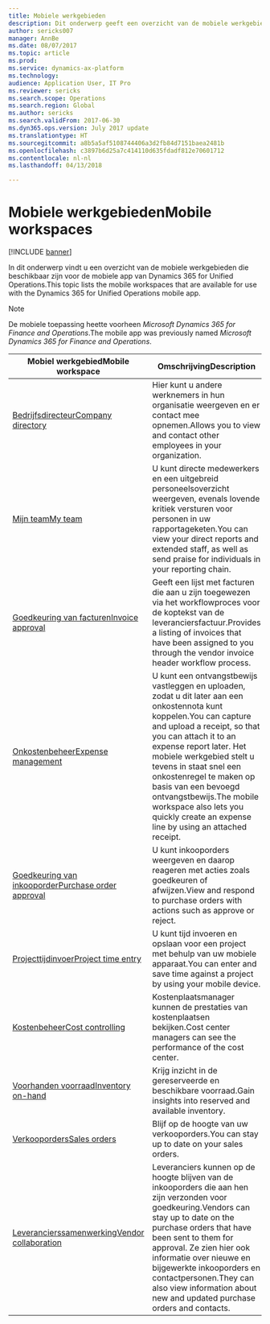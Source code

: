 ```yaml
---
title: Mobiele werkgebieden
description: Dit onderwerp geeft een overzicht van de mobiele werkgebieden die beschikbaar zijn voor gebruik.
author: sericks007
manager: AnnBe
ms.date: 08/07/2017
ms.topic: article
ms.prod: 
ms.service: dynamics-ax-platform
ms.technology: 
audience: Application User, IT Pro
ms.reviewer: sericks
ms.search.scope: Operations
ms.search.region: Global
ms.author: sericks
ms.search.validFrom: 2017-06-30
ms.dyn365.ops.version: July 2017 update
ms.translationtype: HT
ms.sourcegitcommit: a8b5a5af5108744406a3d2fb84d7151baea2481b
ms.openlocfilehash: c3897b6d25a7c414110d635fdadf812e70601712
ms.contentlocale: nl-nl
ms.lasthandoff: 04/13/2018

---
```


# <a name="mobile-workspaces"></a><span data-ttu-id="328e9-103">Mobiele werkgebieden</span><span class="sxs-lookup"><span data-stu-id="328e9-103">Mobile workspaces</span></span>

[!INCLUDE [banner](../includes/banner.md)]

<span data-ttu-id="328e9-104">In dit onderwerp vindt u een overzicht van de mobiele werkgebieden die beschikbaar zijn voor de mobiele app van Dynamics 365 for Unified Operations.</span><span class="sxs-lookup"><span data-stu-id="328e9-104">This topic lists the mobile workspaces that are available for use with the Dynamics 365 for Unified Operations mobile app.</span></span>

> [!NOTE]
> <span data-ttu-id="328e9-105">De mobiele toepassing heette voorheen *Microsoft Dynamics 365 for Finance and Operations*.</span><span class="sxs-lookup"><span data-stu-id="328e9-105">The mobile app was previously named *Microsoft Dynamics 365 for Finance and Operations*.</span></span>

| <span data-ttu-id="328e9-106">Mobiel werkgebied</span><span class="sxs-lookup"><span data-stu-id="328e9-106">Mobile workspace</span></span>     | <span data-ttu-id="328e9-107">Omschrijving</span><span class="sxs-lookup"><span data-stu-id="328e9-107">Description</span></span>   | <span data-ttu-id="328e9-108">Beschikbaarheid</span><span class="sxs-lookup"><span data-stu-id="328e9-108">Availability</span></span>   |
|----------------------|---------------|--------------|
|[<span data-ttu-id="328e9-109">Bedrijfsdirecteur</span><span class="sxs-lookup"><span data-stu-id="328e9-109">Company directory</span></span>](company-directory-mobile-workspace.md)| <span data-ttu-id="328e9-110">Hier kunt u andere werknemers in hun organisatie weergeven en er contact mee opnemen.</span><span class="sxs-lookup"><span data-stu-id="328e9-110">Allows you to view and contact other employees in your organization.</span></span>| <span data-ttu-id="328e9-111">2017 juni</span><span class="sxs-lookup"><span data-stu-id="328e9-111">June 2017</span></span> |    
|[<span data-ttu-id="328e9-112">Mijn team</span><span class="sxs-lookup"><span data-stu-id="328e9-112">My team</span></span>](manager-self-service-mobile-workspace.md)| <span data-ttu-id="328e9-113">U kunt directe medewerkers en een uitgebreid personeelsoverzicht weergeven, evenals lovende kritiek versturen voor personen in uw rapportageketen.</span><span class="sxs-lookup"><span data-stu-id="328e9-113">You can view your direct reports and extended staff, as well as send praise for individuals in your reporting chain.</span></span>|<span data-ttu-id="328e9-114">2017 juni</span><span class="sxs-lookup"><span data-stu-id="328e9-114">June 2017</span></span> |     
|[<span data-ttu-id="328e9-115">Goedkeuring van facturen</span><span class="sxs-lookup"><span data-stu-id="328e9-115">Invoice approval</span></span>](invoice-approval-mobile-workspace.md)| <span data-ttu-id="328e9-116">Geeft een lijst met facturen die aan u zijn toegewezen via het workflowproces voor de koptekst van de leveranciersfactuur.</span><span class="sxs-lookup"><span data-stu-id="328e9-116">Provides a listing of invoices that have been assigned to you through the vendor invoice header workflow process.</span></span>| <span data-ttu-id="328e9-117">2017 juni</span><span class="sxs-lookup"><span data-stu-id="328e9-117">June 2017</span></span>   |
| [<span data-ttu-id="328e9-118">Onkostenbeheer</span><span class="sxs-lookup"><span data-stu-id="328e9-118">Expense management</span></span>](../../financials/expense-management/expense-management-mobile-workspace.md) | <span data-ttu-id="328e9-119">U kunt een ontvangstbewijs vastleggen en uploaden, zodat u dit later aan een onkostennota kunt koppelen.</span><span class="sxs-lookup"><span data-stu-id="328e9-119">You can capture and upload a receipt, so that you can attach it to an expense report later.</span></span> <span data-ttu-id="328e9-120">Het mobiele werkgebied stelt u tevens in staat snel een onkostenregel te maken op basis van een bevoegd ontvangstbewijs.</span><span class="sxs-lookup"><span data-stu-id="328e9-120">The mobile workspace also lets you quickly create an expense line by using an attached receipt.</span></span> | <span data-ttu-id="328e9-121">2017 april</span><span class="sxs-lookup"><span data-stu-id="328e9-121">April 2017</span></span> |
| [<span data-ttu-id="328e9-122">Goedkeuring van inkooporder</span><span class="sxs-lookup"><span data-stu-id="328e9-122">Purchase order approval</span></span>](../../supply-chain/procurement/purchase-order-mobile-workspace.md) | <span data-ttu-id="328e9-123">U kunt inkooporders weergeven en daarop reageren met acties zoals goedkeuren of afwijzen.</span><span class="sxs-lookup"><span data-stu-id="328e9-123">View and respond to purchase orders with actions such as approve or reject.</span></span> | <span data-ttu-id="328e9-124">2017 april</span><span class="sxs-lookup"><span data-stu-id="328e9-124">April 2017</span></span> |
| [<span data-ttu-id="328e9-125">Projecttijdinvoer</span><span class="sxs-lookup"><span data-stu-id="328e9-125">Project time entry</span></span>](../../financials/project-management/project-time-entry-mobile-workspace.md) | <span data-ttu-id="328e9-126">U kunt tijd invoeren en opslaan voor een project met behulp van uw mobiele apparaat.</span><span class="sxs-lookup"><span data-stu-id="328e9-126">You can enter and save time against a project by using your mobile device.</span></span> | <span data-ttu-id="328e9-127">2017 maart</span><span class="sxs-lookup"><span data-stu-id="328e9-127">March 2017</span></span> |
| [<span data-ttu-id="328e9-128">Kostenbeheer</span><span class="sxs-lookup"><span data-stu-id="328e9-128">Cost controlling</span></span>](../../financials/cost-accounting/cost-controlling-mobile-workspace.md)     | <span data-ttu-id="328e9-129">Kostenplaatsmanager kunnen de prestaties van kostenplaatsen bekijken.</span><span class="sxs-lookup"><span data-stu-id="328e9-129">Cost center managers can see the performance of the cost center.</span></span>                                                                                               |  <span data-ttu-id="328e9-130">2017 januari</span><span class="sxs-lookup"><span data-stu-id="328e9-130">January 2017</span></span>        |
| [<span data-ttu-id="328e9-131">Voorhanden voorraad</span><span class="sxs-lookup"><span data-stu-id="328e9-131">Inventory on-hand</span></span>](../../supply-chain/inventory/inventory-on-hand-mobile-workspace.md)    | <span data-ttu-id="328e9-132">Krijg inzicht in de gereserveerde en beschikbare voorraad.</span><span class="sxs-lookup"><span data-stu-id="328e9-132">Gain insights into reserved and available inventory.</span></span>                                                                                                    |   <span data-ttu-id="328e9-133">2017 januari</span><span class="sxs-lookup"><span data-stu-id="328e9-133">January 2017</span></span>       |
| [<span data-ttu-id="328e9-134">Verkooporders</span><span class="sxs-lookup"><span data-stu-id="328e9-134">Sales orders</span></span>](../../supply-chain/sales-marketing/sales-orders-mobile-workspace.md)         | <span data-ttu-id="328e9-135">Blijf op de hoogte van uw verkooporders.</span><span class="sxs-lookup"><span data-stu-id="328e9-135">You can stay up to date on your sales orders.</span></span>                                                                                                                          |  <span data-ttu-id="328e9-136">2017 januari</span><span class="sxs-lookup"><span data-stu-id="328e9-136">January 2017</span></span>                  |
| [<span data-ttu-id="328e9-137">Leverancierssamenwerking</span><span class="sxs-lookup"><span data-stu-id="328e9-137">Vendor collaboration</span></span>](../../supply-chain/procurement/vendor-collaboration-mobile-workspace.md) | <span data-ttu-id="328e9-138">Leveranciers kunnen op de hoogte blijven van de inkooporders die aan hen zijn verzonden voor goedkeuring.</span><span class="sxs-lookup"><span data-stu-id="328e9-138">Vendors can stay up to date on the purchase orders that have been sent to them for approval.</span></span> <span data-ttu-id="328e9-139">Ze zien hier ook informatie over nieuwe en bijgewerkte inkooporders en contactpersonen.</span><span class="sxs-lookup"><span data-stu-id="328e9-139">They can also view information about new and updated purchase orders and contacts.</span></span> |<span data-ttu-id="328e9-140">2017 januari</span><span class="sxs-lookup"><span data-stu-id="328e9-140">January 2017</span></span>    |


